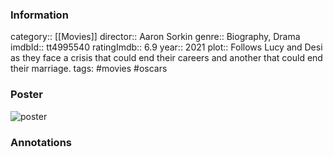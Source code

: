 ### Information

category:: [[Movies]]
director:: Aaron Sorkin
genre:: Biography, Drama
imdbId:: tt4995540
ratingImdb:: 6.9
year:: 2021
plot:: Follows Lucy and Desi as they face a crisis that could end their careers and another that could end their marriage.
tags: #movies #oscars

### Poster

![poster](https://m.media-amazon.com/images/M/MV5BNDlmZDU5MmUtNWFmMy00OTQ1LTk1YTctOTI3ZmU1YzZiYmZmXkEyXkFqcGdeQXVyMDM2NDM2MQ@@._V1_SX300.jpg)

### Annotations

